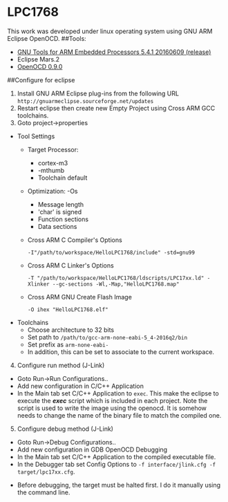 # LPC1768
This work was developed under linux operating system using GNU ARM Eclipse OpenOCD.
##Tools:
- [GNU Tools for ARM Embedded Processors 5.4.1 20160609 (release)](https://launchpad.net/gcc-arm-embedded)
- Eclipse Mars.2
- [OpenOCD 0.9.0](https://sourceforge.net/projects/openocd/files/openocd/0.9.0/)

##Configure for eclipse
1. Install GNU ARM Eclipse plug-ins from the following URL `http://gnuarmeclipse.sourceforge.net/updates`
2. Restart eclipse then create new Empty Project using Cross ARM GCC toolchains.
3. Goto project->properties
  - Tool Settings
    - Target Processor:
      - cortex-m3
      - -mthumb
      - Toolchain default
    - Optimization: -Os
      - Message length
      - 'char' is signed
      - Function sections
      - Data sections
    - Cross ARM C Compiler's Options 
      
        ```
        -I"/path/to/workspace/HelloLPC1768/include" -std=gnu99
        ```
    - Cross ARM C Linker's Options
    
        ```
        -T "/path/to/workspace/HelloLPC1768/ldscripts/LPC17xx.ld" -Xlinker --gc-sections -Wl,-Map,"HelloLPC1768.map"
        ```
    - Cross ARM GNU Create Flash Image
    
        ```
        -O ihex "HelloLPC1768.elf"
        ```
  - Toolchains
    - Choose architecture to 32 bits
    - Set path to `/path/to/gcc-arm-none-eabi-5_4-2016q2/bin`   
    - Set prefix as `arm-none-eabi-`
    - In addition, this can be set to associate to the current workspace.
4. Configure run method (J-Link)
  - Goto Run->Run Configurations..
  - Add new configuration in C/C++ Application 
  - In the Main tab set C/C++ Application to `exec`. This make the eclipse to execute the <b><i>exec</i></b> script which is included in each project. Note the script is used to write the image using the openocd. It is somehow needs to change the name of the binary file to match the compiled one.
5. Configure debug method (J-Link)
 - Goto Run->Debug Configurations..
 - Add new configuration in GDB OpenOCD Debugging
 - In the Main tab set C/C++ Application to the compiled executable file.
 - In the Debugger tab set Config Options to `-f interface/jlink.cfg -f target/lpc17xx.cfg`.
 * Before debugging, the target must be halted first. I do it manually using the command line.
